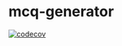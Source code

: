 # mcq-generator
[![codecov](https://codecov.io/gh/Karthick47v2/mcq-generator/branch/main/graph/badge.svg?token=ZR0U7UR41M)](https://codecov.io/gh/Karthick47v2/mcq-generator)
